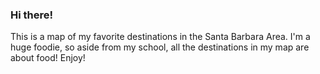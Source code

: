 ### Hi there!
This is a map of my favorite destinations in the Santa Barbara Area. I'm a huge foodie, so aside from my school, all the destinations in my map are about food! Enjoy!
